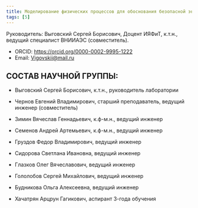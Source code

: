```yaml
---
title: Моделирование физических процессов для обоснования безопасной эксплуатации ядерно-энергетических установок
tags: [5]
---
```


Руководитель: Выговский Сергей Борисович, Доцент ИЯФиТ, к.т.н., ведущий специалист ВНИИАЭС (совместитель).

- ORCID: https://orcid.org/0000-0002-9995-1222
- Email: Vigovskii@mail.ru

## СОСТАВ НАУЧНОЙ ГРУППЫ:

- Выговский Сергей Борисович, к.т.н., руководитель лаборатории

- Чернов Евгений Владимирович, старший преподаватель, ведущий инженер (совместитель)

- Зимин Вячеслав Геннадьевич, к.ф-м.н., ведущий инженер

- Семенов Андрей Артемьевич, к.ф-м.н., ведущий инженер

- Груздов Федор Владимирович, ведущий инженер

- Сидорова Светлана Ивановна, ведущий инженер

- Глазков Олег Вячеславович, ведущий инженер

- Гололобов Сергей Михайлович, ведущий инженер

- Будникова Ольга Алексеевна, ведущий инженер

- Хачатрян Арцрун Гагикович, аспирант 3-года обучения

